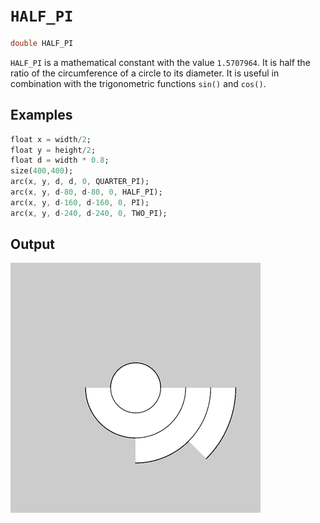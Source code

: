 # `HALF_PI`

```dart
double HALF_PI
```

`HALF_PI` is a mathematical constant with the value `1.5707964`. It is half the ratio of the circumference of a circle to its diameter. It is useful in combination with the trigonometric functions `sin()` and `cos()`.

## Examples

```dart
float x = width/2;
float y = height/2;
float d = width * 0.8;
size(400,400);
arc(x, y, d, d, 0, QUARTER_PI);
arc(x, y, d-80, d-80, 0, HALF_PI);
arc(x, y, d-160, d-160, 0, PI);
arc(x, y, d-240, d-240, 0, TWO_PI);
```

## Output

<img src="./_images/half_pi_1.png" width="400" height="400" />
